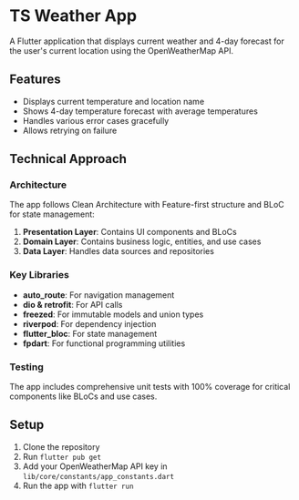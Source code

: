 # TS Weather App

A Flutter application that displays current weather and 4-day forecast for the user's current location using the OpenWeatherMap API.

## Features

- Displays current temperature and location name
- Shows 4-day temperature forecast with average temperatures
- Handles various error cases gracefully
- Allows retrying on failure

## Technical Approach

### Architecture

The app follows Clean Architecture with Feature-first structure and BLoC for state management:

1. **Presentation Layer**: Contains UI components and BLoCs
2. **Domain Layer**: Contains business logic, entities, and use cases
3. **Data Layer**: Handles data sources and repositories

### Key Libraries

- **auto_route**: For navigation management
- **dio & retrofit**: For API calls
- **freezed**: For immutable models and union types
- **riverpod**: For dependency injection
- **flutter_bloc**: For state management
- **fpdart**: For functional programming utilities

### Testing

The app includes comprehensive unit tests with 100% coverage for critical components like BLoCs and use cases.

## Setup

1. Clone the repository
2. Run `flutter pub get`
5. Add your OpenWeatherMap API key in `lib/core/constants/app_constants.dart`
6. Run the app with `flutter run`